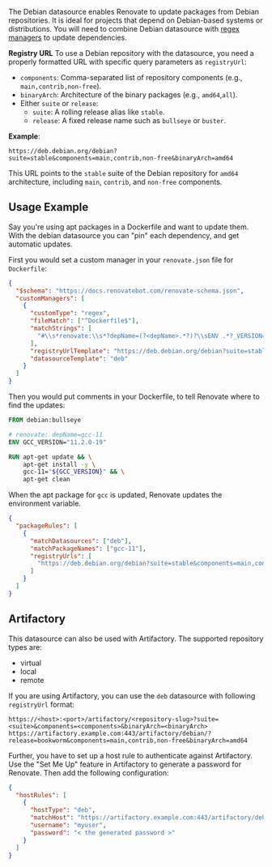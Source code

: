 The Debian datasource enables Renovate to update packages from Debian repositories.
It is ideal for projects that depend on Debian-based systems or distributions.
You will need to combine Debian datasource with [regex managers](../../manager/regex/index.md) to update dependencies.

**Registry URL**
To use a Debian repository with the datasource, you need a properly formatted URL with specific query parameters as `registryUrl`:

- `components`: Comma-separated list of repository components (e.g., `main,contrib,non-free`).
- `binaryArch`: Architecture of the binary packages (e.g., `amd64`,`all`).
- Either `suite` or `release`:
  - `suite`: A rolling release alias like `stable`.
  - `release`: A fixed release name such as `bullseye` or `buster`.

**Example**:

```
https://deb.debian.org/debian?suite=stable&components=main,contrib,non-free&binaryArch=amd64
```

This URL points to the `stable` suite of the Debian repository for `amd64` architecture, including `main`, `contrib`, and `non-free` components.

## Usage Example

Say you're using apt packages in a Dockerfile and want to update them.
With the debian datasource you can "pin" each dependency, and get automatic updates.

First you would set a custom manager in your `renovate.json` file for `Dockerfile`:

```json
{
  "$schema": "https://docs.renovatebot.com/renovate-schema.json",
  "customManagers": [
    {
      "customType": "regex",
      "fileMatch": ["^Dockerfile$"],
      "matchStrings": [
        "#\\s*renovate:\\s*?depName=(?<depName>.*?)?\\sENV .*?_VERSION=\"(?<currentValue>.*)\"\\s"
      ],
      "registryUrlTemplate": "https://deb.debian.org/debian?suite=stable&components=main,contrib,non-free&binaryArch=amd64",
      "datasourceTemplate": "deb"
    }
  ]
}
```

Then you would put comments in your Dockerfile, to tell Renovate where to find the updates:

```dockerfile
FROM debian:bullseye

# renovate: depName=gcc-11
ENV GCC_VERSION="11.2.0-19"

RUN apt-get update && \
    apt-get install -y \
    gcc-11="${GCC_VERSION}" && \
    apt-get clean
```

When the apt package for `gcc` is updated, Renovate updates the environment variable.

```json title="Overwrite deb registryUrl via packageRule"
{
  "packageRules": [
    {
      "matchDatasources": ["deb"],
      "matchPackageNames": ["gcc-11"],
      "registryUrls": [
        "https://deb.debian.org/debian?suite=stable&components=main,contrib,non-free&binaryArch=amd64"
      ]
    }
  ]
}
```

## Artifactory

This datasource can also be used with Artifactory.
The supported repository types are:

- virtual
- local
- remote

If you are using Artifactory, you can use the `deb` datasource with following `registryUrl` format:

```
https://<host>:<port>/artifactory/<repository-slug>?suite=<suite>&components=<components>&binaryArch=<binaryArch>
https://artifactory.example.com:443/artifactory/debian/?release=bookworm&components=main,contrib,non-free&binaryArch=amd64
```

Further, you have to set up a host rule to authenticate against Artifactory.
Use the "Set Me Up" feature in Artifactory to generate a password for Renovate.
Then add the following configuration:

```json title="Artifactory host rule configuration with username and password"
{
  "hostRules": [
    {
      "hostType": "deb",
      "matchHost": "https://artifactory.example.com:443/artifactory/debian",
      "username": "myuser",
      "password": "< the generated password >"
    }
  ]
}
```
